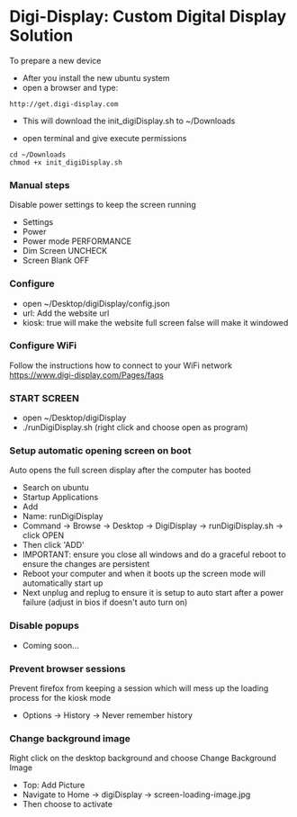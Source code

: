 # Digi-Display: Custom Digital Display Solution

To prepare a new device
- After you install the new ubuntu system
- open a browser and type:
```
http://get.digi-display.com
```
- This will download the init_digiDisplay.sh to ~/Downloads

- open terminal and give execute permissions
```angular2html
cd ~/Downloads
chmod +x init_digiDisplay.sh
```

### Manual steps
Disable power settings to keep the screen running
- Settings
- Power
- Power mode PERFORMANCE
- Dim Screen UNCHECK
- Screen Blank OFF

### Configure
- open ~/Desktop/digiDisplay/config.json
- url: Add the website url
- kiosk: true will make the website full screen false will make it windowed

### Configure WiFi
Follow the instructions how to connect to your WiFi network 
https://www.digi-display.com/Pages/faqs

### START SCREEN
- open ~/Desktop/digiDisplay
- ./runDigiDisplay.sh (right click and choose open as program)

### Setup automatic opening screen on boot
Auto opens the full screen display after the computer has booted
- Search on ubuntu
- Startup Applications
- Add
- Name: runDigiDisplay
- Command -> Browse -> Desktop -> DigiDisplay -> runDigiDisplay.sh -> click OPEN
- Then click 'ADD'
- IMPORTANT: ensure you close all windows and do a graceful reboot to ensure the changes are persistent
- Reboot your computer and when it boots up the screen mode will automatically start up 
- Next unplug and replug to ensure it is setup to auto start after a power failure (adjust in bios if doesn't auto turn on)

### Disable popups
- Coming soon...

### Prevent browser sessions
Prevent firefox from keeping a session which will mess up the loading process for the kiosk mode
- Options -> History -> Never remember history

### Change background image
Right click on the desktop background and choose Change Background Image
- Top: Add Picture
- Navigate to Home -> digiDisplay -> screen-loading-image.jpg
- Then choose to activate